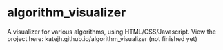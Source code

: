 # algorithm_visualizer
A visualizer for various algorithms, using HTML/CSS/Javascript.
View the project here: katejh.github.io/algorithm_visualizer
(not finished yet)
